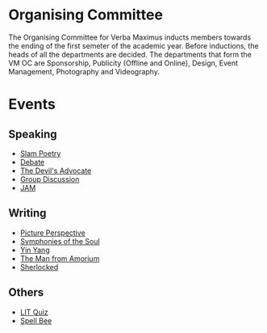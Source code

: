 <!-- TITLE: Verba Maximus -->
<!-- SUBTITLE: Verba Maximus, Latin for "Words of the Greatest", is an annual literary fest with events hosted by English Language Activities Society (ELAS), Journal Club, SaFL and Hindi Tarang. It is usually organised in the second semester of the academic year in January/February. -->
# Organising Committee
The Organising Committee for Verba Maximus inducts members towards the ending of the first semeter of the academic year. Before inductions, the heads of all the departments are decided. The departments that form the VM OC are Sponsorship, Publicity (Offline and Online), Design, Event Management, Photography and Videography. 

# Events 
## Speaking

* [Slam Poetry](/fests/vm/SlamPoetry) 
* [Debate](/fests/vm/Debate)
* [The Devil's Advocate](/fests/vm/TDA)
* [Group Discussion](/fests/vm/GD)
* [JAM](/fests/vm/JAM)


## Writing

* [Picture Perspective](/fests/vm/Picture_Perspective)
* [Symphonies of the Soul](/fests/vm/SoS)
* [Yin Yang](/fests/vm/YinYang)
* [The Man from Amorium](fests/vm/MFA)
* [Sherlocked](fests/vm/Sherlocked)

## Others
* [LIT Quiz](/fests/vm/LITQuiz)
* [Spell Bee](/fests/vm/Spell_Bee)

# 
